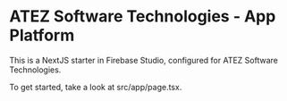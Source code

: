 # ATEZ Software Technologies - App Platform

This is a NextJS starter in Firebase Studio, configured for ATEZ Software Technologies.

To get started, take a look at src/app/page.tsx.
